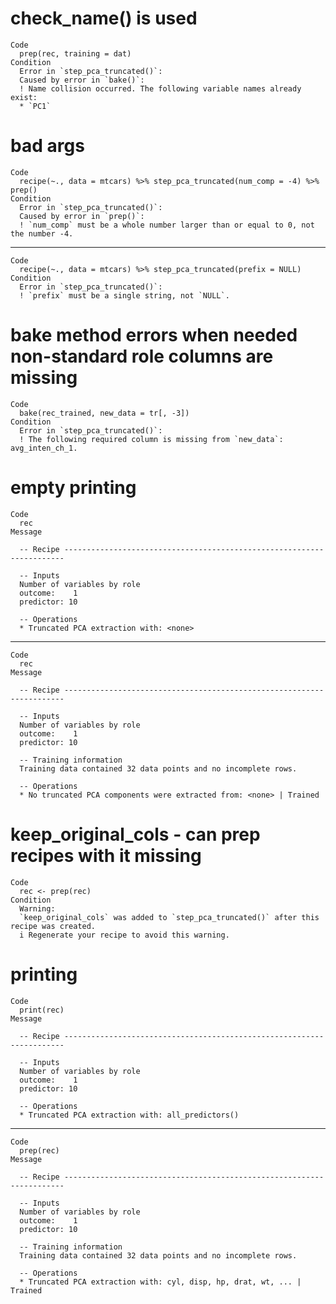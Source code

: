 # check_name() is used

    Code
      prep(rec, training = dat)
    Condition
      Error in `step_pca_truncated()`:
      Caused by error in `bake()`:
      ! Name collision occurred. The following variable names already exist:
      * `PC1`

# bad args

    Code
      recipe(~., data = mtcars) %>% step_pca_truncated(num_comp = -4) %>% prep()
    Condition
      Error in `step_pca_truncated()`:
      Caused by error in `prep()`:
      ! `num_comp` must be a whole number larger than or equal to 0, not the number -4.

---

    Code
      recipe(~., data = mtcars) %>% step_pca_truncated(prefix = NULL)
    Condition
      Error in `step_pca_truncated()`:
      ! `prefix` must be a single string, not `NULL`.

# bake method errors when needed non-standard role columns are missing

    Code
      bake(rec_trained, new_data = tr[, -3])
    Condition
      Error in `step_pca_truncated()`:
      ! The following required column is missing from `new_data`: avg_inten_ch_1.

# empty printing

    Code
      rec
    Message
      
      -- Recipe ----------------------------------------------------------------------
      
      -- Inputs 
      Number of variables by role
      outcome:    1
      predictor: 10
      
      -- Operations 
      * Truncated PCA extraction with: <none>

---

    Code
      rec
    Message
      
      -- Recipe ----------------------------------------------------------------------
      
      -- Inputs 
      Number of variables by role
      outcome:    1
      predictor: 10
      
      -- Training information 
      Training data contained 32 data points and no incomplete rows.
      
      -- Operations 
      * No truncated PCA components were extracted from: <none> | Trained

# keep_original_cols - can prep recipes with it missing

    Code
      rec <- prep(rec)
    Condition
      Warning:
      `keep_original_cols` was added to `step_pca_truncated()` after this recipe was created.
      i Regenerate your recipe to avoid this warning.

# printing

    Code
      print(rec)
    Message
      
      -- Recipe ----------------------------------------------------------------------
      
      -- Inputs 
      Number of variables by role
      outcome:    1
      predictor: 10
      
      -- Operations 
      * Truncated PCA extraction with: all_predictors()

---

    Code
      prep(rec)
    Message
      
      -- Recipe ----------------------------------------------------------------------
      
      -- Inputs 
      Number of variables by role
      outcome:    1
      predictor: 10
      
      -- Training information 
      Training data contained 32 data points and no incomplete rows.
      
      -- Operations 
      * Truncated PCA extraction with: cyl, disp, hp, drat, wt, ... | Trained

